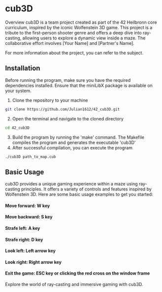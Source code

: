 # cub3D
Overview
cub3D is a team project created as part of the 42 Heilbronn core curriculum, inspired by the iconic Wolfenstein 3D game. This project is a tribute to the first-person shooter genre and offers a deep dive into ray-casting, allowing users to explore a dynamic view inside a maze. The collaborative effort involves [Your Name] and [Partner's Name].

For more information about the project, you can refer to the subject.

## Installation
Before running the program, make sure you have the required dependencies installed. Ensure that the miniLibX package is available on your system.

1. Clone the repository to your machine
```bash
git clone https://github.com/Julian1612/42_cub3D.git
```
2. Open the terminal and navigate to the cloned directory
```bash
cd 42_cub3D
```
3. Build the program by running the 'make' command. The Makefile compiles the program and generates the executable 'cub3D'
4. After successful compilation, you can execute the program
```bash
./cub3D path_to_map.cub
```
## Basic Usage
cub3D provides a unique gaming experience within a maze using ray-casting principles. It offers a variety of controls and features inspired by Wolfenstein 3D. Here are some basic usage examples to get you started:

#### Move forward: W key
#### Move backward: S key
#### Strafe left: A key
#### Strafe right: D key
#### Look left: Left arrow key
#### Look right: Right arrow key
#### Exit the game: ESC key or clicking the red cross on the window frame

Explore the world of ray-casting and immersive gaming with cub3D.
